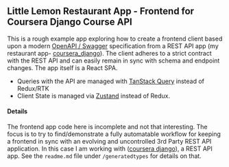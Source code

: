 ## Little Lemon Restaurant App - Frontend for Coursera Django Course API

This is a rough example app exploring how to create a frontend client based upon a modern [OpenAPI / Swagger](https://swagger.io/) specification from a REST API app (my restaurant app- [coursera_django](https://github.com/ryansutc/coursera_django)). The client adheres to a strict
contract with the REST API and can easily remain in sync with schema and endpoint changes. The app itself is a React SPA.

- Queries with the API are managed with [TanStack Query](https://tanstack.com/query/latest) instead of Redux/RTK
- Client State is managed via [Zustand](https://github.com/pmndrs/zustand) instead of Redux.

#### Details

The frontend app code here is incomplete and not that interesting. The focus is to try to find/demonstrate a fully automatable workflow for keeping a frontend in sync with an evolving and uncontrolled 3rd Party REST API application. In this case I am working with ([coursera django](https://github.com/ryansutc/coursera_django)), a REST API app. See the `readme.md` file under `/generatedtypes` for details on that.
